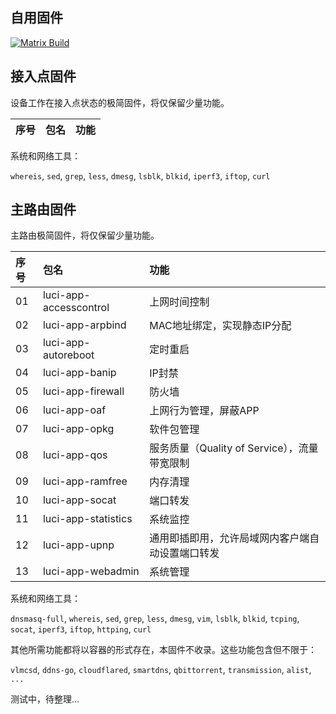 ## 自用固件

[![Matrix Build](https://github.com/mia0x75/fwab/actions/workflows/matrix.yml/badge.svg)](https://github.com/mia0x75/fwab/actions/workflows/matrix.yml)

## 接入点固件
设备工作在接入点状态的极简固件，将仅保留少量功能。

| 序号 | 包名 | 功能 |
| :- | :- | :- |


系统和网络工具：

```whereis```, ```sed```, ```grep```, ```less```, ```dmesg```, ```lsblk```, ```blkid```, ```iperf3```, ```iftop```, ```curl```

## 主路由固件

主路由极简固件，将仅保留少量功能。

| 序号 | 包名 | 功能 |
| :-- | :-- | :-- |
| 01 | luci-app-accesscontrol | 上网时间控制 |
| 02 | luci-app-arpbind       | MAC地址绑定，实现静态IP分配 |
| 03 | luci-app-autoreboot    | 定时重启 |
| 04 | luci-app-banip         | IP封禁 |
| 05 | luci-app-firewall      | 防火墙 |
| 06 | luci-app-oaf           | 上网行为管理，屏蔽APP |
| 07 | luci-app-opkg          | 软件包管理 |
| 08 | luci-app-qos           | 服务质量（Quality of Service），流量带宽限制 |
| 09 | luci-app-ramfree       | 内存清理 |
| 10 | luci-app-socat         | 端口转发 |
| 11 | luci-app-statistics    | 系统监控 |
| 12 | luci-app-upnp          | 通用即插即用，允许局域网内客户端自动设置端口转发 |
| 13 | luci-app-webadmin      | 系统管理 |

系统和网络工具：

```dnsmasq-full```, ```whereis```, ```sed```, ```grep```, ```less```, ```dmesg```, ```vim```, ```lsblk```, ```blkid```, ```tcping```, ```socat```, ```iperf3```, ```iftop```, ```httping```, ```curl```

其他所需功能都将以容器的形式存在，本固件不收录。这些功能包含但不限于：

```vlmcsd```, ```ddns-go```, ```cloudflared```, ```smartdns```, ```qbittorrent```, ```transmission```, ```alist```, ```...```

测试中，待整理...
<!--
latest: v23.05.2
-->
